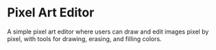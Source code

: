 # Pixel Art Editor
 A simple pixel art editor where users can draw and edit images pixel by pixel, with tools for drawing, erasing, and filling colors.

